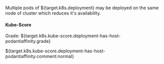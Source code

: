 Multiple pods of ${target.k8s.deployment} may be deployed on the same node of cluster which reduces it&apos;s availability.

#### Kube-Score
Grade: ${target.k8s.kube-score.deployment-has-host-podantiaffinity.grade}

${target.k8s.kube-score.deployment-has-host-podantiaffinity.comment:normal}
